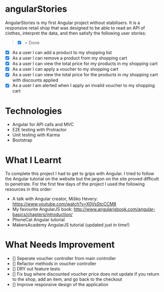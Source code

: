 # angularStories

AngularStories is my first Angular project without stabilisers. It is a responsive retail shop that was designed to be able to read an API of clothes, interpret the data, and then satisfy the following user stories:

> * [x] = Done

* [x] As a user I can add a product to my shopping list
* [x] As a user I can remove a product from my shopping cart
* [x] As a user I can view the total price for my products in my shopping cart
* [x] As a user I can apply a voucher to my shopping cart
* [x] As a user I can view the total price for the products in my shopping cart with discounts applied
* [x] As a user I am alerted when I apply an invalid voucher to my shopping cart

# Technologies

* Angular for API calls and MVC 
* E2E testing with Protractor 
* Unit testing with Karma
* Bootstrap 

# What I Learnt 

To complete this project I had to get to grips with Angular. I tried to follow the Angular tutorial on the website but the jargon on the site proved difficult to penetrate. For the first few days of the project I used the following resources in this order: 

* A talk with Angular creator, Miško Hevery: https://www.youtube.com/watch?v=X0VsStcCCM8
* My favourite AngularJS book: http://www.angularjsbook.com/angular-basics/chapters/introduction/
* PhoneCat Angular tutorial
* MakersAcademy AngularJS tutorial (updated just in time!)

# What Needs Improvement 

* [] Seperate voucher controller from main controller
* [] Refactor methods in voucher controller
* [] DRY out feature tests
* [] Fix bug where discounted voucher price does not update if you return to the shop, add an item, and go back to the checkout
* [] Improve responsive design of the application 

